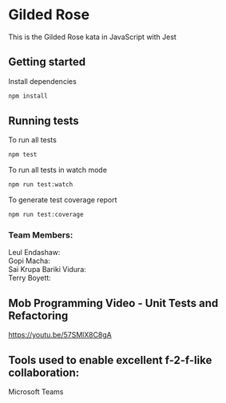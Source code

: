 # Gilded Rose

This is the Gilded Rose kata in JavaScript with Jest

## Getting started

Install dependencies

```sh
npm install
```

## Running tests

To run all tests

```sh
npm test
```

To run all tests in watch mode

```sh
npm run test:watch
```

To generate test coverage report

```sh
npm run test:coverage
```
### Team Members:             
Leul Endashaw:                 
Gopi Macha:                   
Sai Krupa Bariki Vidura:        
Terry Boyett:                   

 ## Mob Programming Video - Unit Tests and Refactoring
 https://youtu.be/57SMlX8C8gA

## Tools used to enable excellent f-2-f-like collaboration:
Microsoft Teams
